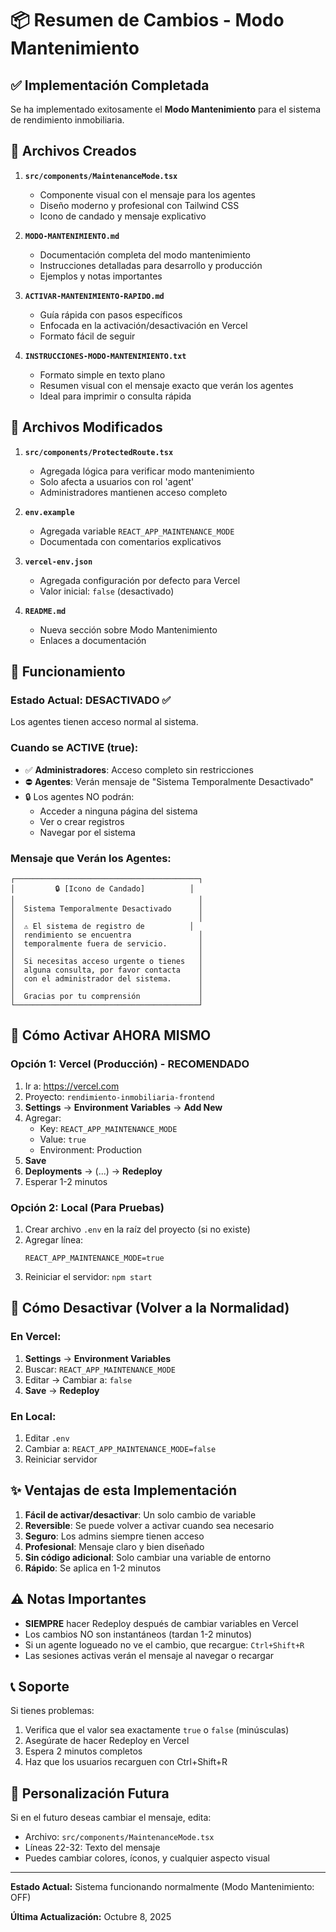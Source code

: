 # 📦 Resumen de Cambios - Modo Mantenimiento

## ✅ Implementación Completada

Se ha implementado exitosamente el **Modo Mantenimiento** para el sistema de rendimiento inmobiliaria.

## 📁 Archivos Creados

1. **`src/components/MaintenanceMode.tsx`**
   - Componente visual con el mensaje para los agentes
   - Diseño moderno y profesional con Tailwind CSS
   - Icono de candado y mensaje explicativo

2. **`MODO-MANTENIMIENTO.md`**
   - Documentación completa del modo mantenimiento
   - Instrucciones detalladas para desarrollo y producción
   - Ejemplos y notas importantes

3. **`ACTIVAR-MANTENIMIENTO-RAPIDO.md`**
   - Guía rápida con pasos específicos
   - Enfocada en la activación/desactivación en Vercel
   - Formato fácil de seguir

4. **`INSTRUCCIONES-MODO-MANTENIMIENTO.txt`**
   - Formato simple en texto plano
   - Resumen visual con el mensaje exacto que verán los agentes
   - Ideal para imprimir o consulta rápida

## 🔧 Archivos Modificados

1. **`src/components/ProtectedRoute.tsx`**
   - Agregada lógica para verificar modo mantenimiento
   - Solo afecta a usuarios con rol 'agent'
   - Administradores mantienen acceso completo

2. **`env.example`**
   - Agregada variable `REACT_APP_MAINTENANCE_MODE`
   - Documentada con comentarios explicativos

3. **`vercel-env.json`**
   - Agregada configuración por defecto para Vercel
   - Valor inicial: `false` (desactivado)

4. **`README.md`**
   - Nueva sección sobre Modo Mantenimiento
   - Enlaces a documentación

## 🎯 Funcionamiento

### Estado Actual: DESACTIVADO ✅
Los agentes tienen acceso normal al sistema.

### Cuando se ACTIVE (true):
- ✅ **Administradores**: Acceso completo sin restricciones
- ⛔ **Agentes**: Verán mensaje de "Sistema Temporalmente Desactivado"
- 🔒 Los agentes NO podrán:
  - Acceder a ninguna página del sistema
  - Ver o crear registros
  - Navegar por el sistema

### Mensaje que Verán los Agentes:
```
┌─────────────────────────────────────────┐
│         🔒 [Icono de Candado]          │
│                                         │
│  Sistema Temporalmente Desactivado      │
│                                         │
│  ⚠️ El sistema de registro de          │
│  rendimiento se encuentra               │
│  temporalmente fuera de servicio.       │
│                                         │
│  Si necesitas acceso urgente o tienes   │
│  alguna consulta, por favor contacta    │
│  con el administrador del sistema.      │
│                                         │
│  Gracias por tu comprensión             │
└─────────────────────────────────────────┘
```

## 🚀 Cómo Activar AHORA MISMO

### Opción 1: Vercel (Producción) - RECOMENDADO

1. Ir a: https://vercel.com
2. Proyecto: `rendimiento-inmobiliaria-frontend`
3. **Settings** → **Environment Variables** → **Add New**
4. Agregar:
   - Key: `REACT_APP_MAINTENANCE_MODE`
   - Value: `true`
   - Environment: Production
5. **Save**
6. **Deployments** → (...) → **Redeploy**
7. Esperar 1-2 minutos

### Opción 2: Local (Para Pruebas)

1. Crear archivo `.env` en la raíz del proyecto (si no existe)
2. Agregar línea:
   ```
   REACT_APP_MAINTENANCE_MODE=true
   ```
3. Reiniciar el servidor: `npm start`

## 🔄 Cómo Desactivar (Volver a la Normalidad)

### En Vercel:
1. **Settings** → **Environment Variables**
2. Buscar: `REACT_APP_MAINTENANCE_MODE`
3. Editar → Cambiar a: `false`
4. **Save** → **Redeploy**

### En Local:
1. Editar `.env`
2. Cambiar a: `REACT_APP_MAINTENANCE_MODE=false`
3. Reiniciar servidor

## ✨ Ventajas de esta Implementación

1. **Fácil de activar/desactivar**: Un solo cambio de variable
2. **Reversible**: Se puede volver a activar cuando sea necesario
3. **Seguro**: Los admins siempre tienen acceso
4. **Profesional**: Mensaje claro y bien diseñado
5. **Sin código adicional**: Solo cambiar una variable de entorno
6. **Rápido**: Se aplica en 1-2 minutos

## ⚠️ Notas Importantes

- **SIEMPRE** hacer Redeploy después de cambiar variables en Vercel
- Los cambios NO son instantáneos (tardan 1-2 minutos)
- Si un agente logueado no ve el cambio, que recargue: `Ctrl+Shift+R`
- Las sesiones activas verán el mensaje al navegar o recargar

## 📞 Soporte

Si tienes problemas:
1. Verifica que el valor sea exactamente `true` o `false` (minúsculas)
2. Asegúrate de hacer Redeploy en Vercel
3. Espera 2 minutos completos
4. Haz que los usuarios recarguen con Ctrl+Shift+R

## 🎨 Personalización Futura

Si en el futuro deseas cambiar el mensaje, edita:
- Archivo: `src/components/MaintenanceMode.tsx`
- Líneas 22-32: Texto del mensaje
- Puedes cambiar colores, íconos, y cualquier aspecto visual

---

**Estado Actual:** Sistema funcionando normalmente (Modo Mantenimiento: OFF)

**Última Actualización:** Octubre 8, 2025


